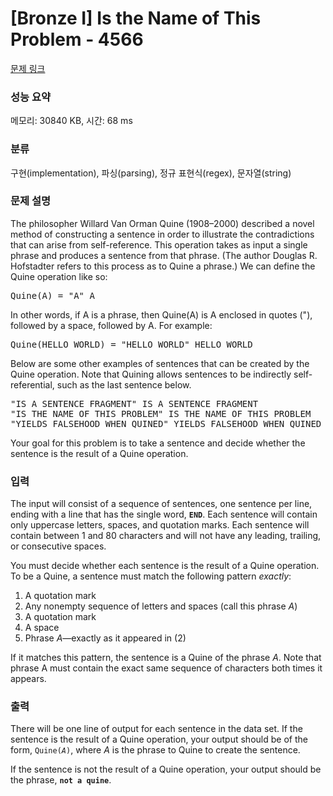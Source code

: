 # [Bronze I] Is the Name of This Problem - 4566 

[문제 링크](https://www.acmicpc.net/problem/4566) 

### 성능 요약

메모리: 30840 KB, 시간: 68 ms

### 분류

구현(implementation), 파싱(parsing), 정규 표현식(regex), 문자열(string)

### 문제 설명

<p>The philosopher Willard Van Orman Quine (1908–2000) described a novel method of constructing a sentence in order to illustrate the contradictions that can arise from self-reference. This operation takes as input a single phrase and produces a sentence from that phrase. (The author Douglas R. Hofstadter refers to this process as to Quine a phrase.) We can define the Quine operation like so:</p>

<pre>Quine(A) = "A" A
</pre>

<p>In other words, if A is a phrase, then Quine(A) is A enclosed in quotes ("), followed by a space, followed by A. For example:</p>

<pre>Quine(HELLO WORLD) = "HELLO WORLD" HELLO WORLD
</pre>

<p>Below are some other examples of sentences that can be created by the Quine operation. Note that Quining allows sentences to be indirectly self-referential, such as the last sentence below.</p>

<pre>"IS A SENTENCE FRAGMENT" IS A SENTENCE FRAGMENT
"IS THE NAME OF THIS PROBLEM" IS THE NAME OF THIS PROBLEM
"YIELDS FALSEHOOD WHEN QUINED" YIELDS FALSEHOOD WHEN QUINED
</pre>

<p>Your goal for this problem is to take a sentence and decide whether the sentence is the result of a Quine operation.</p>

### 입력 

 <p>The input will consist of a sequence of sentences, one sentence per line, ending with a line that has the single word, <strong><code>END</code></strong>. Each sentence will contain only uppercase letters, spaces, and quotation marks. Each sentence will contain between 1 and 80 characters and will not have any leading, trailing, or consecutive spaces.</p>

<p>You must decide whether each sentence is the result of a Quine operation. To be a Quine, a sentence must match the following pattern <em>exactly</em>:</p>

<ol>
	<li>A quotation mark</li>
	<li>Any nonempty sequence of letters and spaces (call this phrase <var>A</var>)</li>
	<li>A quotation mark</li>
	<li>A space</li>
	<li>Phrase <var>A</var>—exactly as it appeared in (2)</li>
</ol>

<p>If it matches this pattern, the sentence is a Quine of the phrase <var>A</var>. Note that phrase A must contain the exact same sequence of characters both times it appears.</p>

### 출력 

 <p>There will be one line of output for each sentence in the data set. If the sentence is the result of a Quine operation, your output should be of the form, <code>Quine(<var>A</var>)</code>, where <var>A</var> is the phrase to Quine to create the sentence.</p>

<p>If the sentence is not the result of a Quine operation, your output should be the phrase, <strong><code>not a quine</code></strong>.</p>

